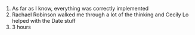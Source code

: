 1. As far as I know, everything was correctly implemented
2. Rachael Robinson walked me through a lot of the thinking and Cecily Lo helped with the Date stuff
3. 3 hours